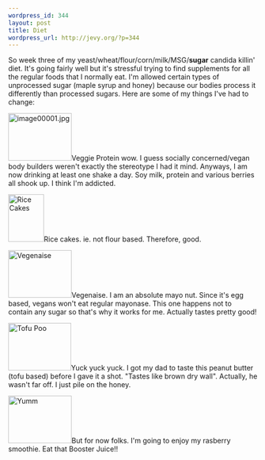 ```yaml
--- 
wordpress_id: 344
layout: post
title: Diet
wordpress_url: http://jevy.org/?p=344
---
```

So week three of my yeast/wheat/flour/corn/milk/MSG/<strong>sugar</strong> candida killin' diet.  It's going fairly well but it's stressful trying to find supplements for all the regular foods that I normally eat.  I'm allowed certain types of unprocessed sugar (maple syrup and honey) because our bodies process it differently than processed sugars.  Here are some of my things I've had to change:

<a title="image00001.jpg" onclick="doPopup(394);return false;" class="imagelink" href="http://jevy.org/wp-content/uploads/2006/11/image00001.jpg"><img width="128" height="96" alt="image00001.jpg" id="image394" src="http://jevy.org/wp-content/uploads/2006/11/image00001.jpg" /></a>Veggie Protein wow.  I guess socially concerned/vegan body builders weren't exactly the stereotype I had it mind.  Anyways, I am now drinking at least one shake a day.  Soy milk, protein and various berries all shook up.  I think I'm addicted.

<a title="Rice Cakes" onclick="doPopup(395);return false;" class="imagelink" href="http://jevy.org/wp-content/uploads/2006/11/image00002.jpg"><img width="72" height="96" alt="Rice Cakes" id="image395" src="http://jevy.org/wp-content/uploads/2006/11/image00002.thumbnail.jpg" /></a>Rice cakes.  ie. not flour based.  Therefore, good.

<a title="Vegenaise" onclick="doPopup(396);return false;" class="imagelink" href="http://jevy.org/wp-content/uploads/2006/11/image00003.jpg"><img width="128" height="96" alt="Vegenaise" id="image396" src="http://jevy.org/wp-content/uploads/2006/11/image00003.thumbnail.jpg" /></a>Vegenaise.  I am an absolute mayo nut.  Since it's egg based, vegans won't eat regular mayonase.  This one happens not to contain any sugar so that's why it works for me.  Actually tastes pretty good!

<a title="Tofu Poo" onclick="doPopup(398);return false;" class="imagelink" href="http://jevy.org/wp-content/uploads/2006/11/image00004.jpg"><img width="127" height="96" alt="Tofu Poo" id="image398" src="http://jevy.org/wp-content/uploads/2006/11/image00004.thumbnail.jpg" /></a>Yuck yuck yuck.  I got my dad to taste this peanut butter (tofu based) before I gave it a shot.  "Tastes like brown dry wall".  Actually, he wasn't far off.  I just pile on the honey.

<a title="Yumm" onclick="doPopup(399);return false;" class="imagelink" href="http://jevy.org/wp-content/uploads/2006/11/image00005.jpg"><img width="128" height="96" alt="Yumm" id="image399" src="http://jevy.org/wp-content/uploads/2006/11/image00005.thumbnail.jpg" /></a>But for now folks.  I'm going to enjoy my rasberry smoothie.  Eat that Booster Juice!!
